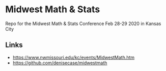 # Midwest Math & Stats 
Repo for the Midwest Math & Stats Conference Feb 28-29 2020 in Kansas City

## Links

- <https://www.nwmissouri.edu/kc/events/MidwestMath.htm>
- <https://github.com/denisecase/midwestmath>


